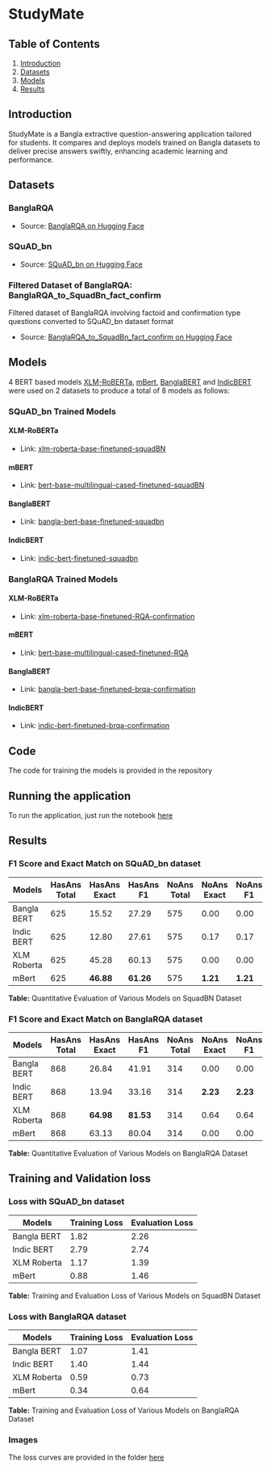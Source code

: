 # StudyMate

## Table of Contents

1. [Introduction](#introduction)
2. [Datasets](#datasets)
3. [Models](#models)
4. [Results](#results)

## Introduction

StudyMate is a Bangla extractive question-answering application tailored for students. It compares and deploys models trained on Bangla datasets to deliver precise answers swiftly, enhancing academic learning and performance.

## Datasets

### BanglaRQA

- Source: [BanglaRQA on Hugging Face](https://huggingface.co/datasets/sartajekram/BanglaRQA)

### SQuAD_bn

- Source: [SQuAD_bn on Hugging Face](https://huggingface.co/datasets/csebuetnlp/squad_bn)

### Filtered Dataset of BanglaRQA: BanglaRQA_to_SquadBn_fact_confirm

Filtered dataset of BanglaRQA involving factoid and confirmation type questions converted to SQuAD_bn dataset format

- Source: [BanglaRQA_to_SquadBn_fact_confirm on Hugging Face](https://huggingface.co/datasets/shakun42/BanglaRQA_to_SquadBn_fact_confirm)

## Models

4 BERT based models [XLM-RoBERTa](https://huggingface.co/FacebookAI/xlm-roberta-base), [mBert](https://huggingface.co/google-bert/bert-base-multilingual-cased), [BanglaBERT](https://huggingface.co/sagorsarker/bangla-bert-base) and [IndicBERT](https://huggingface.co/ai4bharat/indic-bert) were used on 2 datasets to produce a total of 8 models as follows:

### SQuAD_bn Trained Models

#### XLM-RoBERTa

- Link: [xlm-roberta-base-finetuned-squadBN](https://huggingface.co/AsifAbrar6/xlm-roberta-base-finetuned-squadBN)

#### mBERT

- Link: [bert-base-multilingual-cased-finetuned-squadBN](https://huggingface.co/AsifAbrar6/bert-base-multilingual-cased-finetuned-squadBN)

#### BanglaBERT

- Link: [bangla-bert-base-finetuned-squadbn](https://huggingface.co/shakun42/bangla-bert-base-finetuned-squadbn)

#### IndicBERT

- Link: [indic-bert-finetuned-squadbn](https://huggingface.co/shakun42/indic-bert-finetuned-squadbn)

### BanglaRQA Trained Models

#### XLM-RoBERTa

- Link: [xlm-roberta-base-finetuned-RQA-confirmation](https://huggingface.co/AsifAbrar6/xlm-roberta-base-finetuned-RQA-confirmation)

#### mBERT

- Link: [bert-base-multilingual-cased-finetuned-RQA](https://huggingface.co/AsifAbrar6/bert-base-multilingual-cased-finetuned-RQA)

#### BanglaBERT

- Link: [bangla-bert-base-finetuned-brqa-confirmation](https://huggingface.co/shakun42/bangla-bert-base-finetuned-brqa-confirmation)

#### IndicBERT

- Link: [indic-bert-finetuned-brqa-confirmation](https://huggingface.co/shakun42/indic-bert-finetuned-brqa-confirmation)

## Code

The code for training the models is provided in the repository

## Running the application

To run the application, just run the notebook [here](./Project_UI_Gradio.ipynb)

## Results

### F1 Score and Exact Match on SQuAD_bn dataset

<table>
  <thead>
    <tr>
      <th>Models</th>
      <th>HasAns Total</th>
      <th>HasAns Exact</th>
      <th>HasAns F1</th>
      <th>NoAns Total</th>
      <th>NoAns Exact</th>
      <th>NoAns F1</th>
      <th>Exact</th>
      <th>F1</th>
    </tr>
  </thead>
  <tbody>
    <tr>
      <td>Bangla BERT</td>
      <td>625</td>
      <td>15.52</td>
      <td>27.29</td>
      <td>575</td>
      <td>0.00</td>
      <td>0.00</td>
      <td>8.08</td>
      <td>14.22</td>
    </tr>
    <tr>
      <td>Indic BERT</td>
      <td>625</td>
      <td>12.80</td>
      <td>27.61</td>
      <td>575</td>
      <td>0.17</td>
      <td>0.17</td>
      <td>6.75</td>
      <td>14.46</td>
    </tr>
    <tr>
      <td>XLM Roberta</td>
      <td>625</td>
      <td>45.28</td>
      <td>60.13</td>
      <td>575</td>
      <td>0.00</td>
      <td>0.00</td>
      <td>23.58</td>
      <td>31.31</td>
    </tr>
    <tr>
      <td>mBert</td>
      <td>625</td>
      <td><strong>46.88</strong></td>
      <td><strong>61.26</strong></td>
      <td>575</td>
      <td><strong>1.21</strong></td>
      <td><strong>1.21</strong></td>
      <td><strong>25.00</strong></td>
      <td><strong>32.49</strong></td>
    </tr>
  </tbody>
</table>
<p><strong>Table:</strong> Quantitative Evaluation of Various Models on SquadBN Dataset</p>

### F1 Score and Exact Match on BanglaRQA dataset

<table>
  <thead>
    <tr>
      <th>Models</th>
      <th>HasAns Total</th>
      <th>HasAns Exact</th>
      <th>HasAns F1</th>
      <th>NoAns Total</th>
      <th>NoAns Exact</th>
      <th>NoAns F1</th>
      <th>Exact</th>
      <th>F1</th>
    </tr>
  </thead>
  <tbody>
    <tr>
      <td>Bangla BERT</td>
      <td>868</td>
      <td>26.84</td>
      <td>41.91</td>
      <td>314</td>
      <td>0.00</td>
      <td>0.00</td>
      <td>19.71</td>
      <td>30.77</td>
    </tr>
    <tr>
      <td>Indic BERT</td>
      <td>868</td>
      <td>13.94</td>
      <td>33.16</td>
      <td>314</td>
      <td><strong>2.23</strong></td>
      <td><strong>2.23</strong></td>
      <td>10.83</td>
      <td>24.94</td>
    </tr>
    <tr>
      <td>XLM Roberta</td>
      <td>868</td>
      <td><strong>64.98</strong></td>
      <td><strong>81.53</strong></td>
      <td>314</td>
      <td>0.64</td>
      <td>0.64</td>
      <td><strong>47.89</strong></td>
      <td><strong>60.04</strong></td>
    </tr>
    <tr>
      <td>mBert</td>
      <td>868</td>
      <td>63.13</td>
      <td>80.04</td>
      <td>314</td>
      <td>0.00</td>
      <td>0.00</td>
      <td>46.36</td>
      <td>58.78</td>
    </tr>
  </tbody>
</table>
<p><strong>Table:</strong> Quantitative Evaluation of Various Models on BanglaRQA Dataset</p>

## Training and Validation loss

### Loss with SQuAD_bn dataset

<table>
  <thead>
    <tr>
      <th>Models</th>
      <th>Training Loss</th>
      <th>Evaluation Loss</th>
    </tr>
  </thead>
  <tbody>
    <tr>
      <td>Bangla BERT</td>
      <td>1.82</td>
      <td>2.26</td>
    </tr>
    <tr>
      <td>Indic BERT</td>
      <td>2.79</td>
      <td>2.74</td>
    </tr>
    <tr>
      <td>XLM Roberta</td>
      <td>1.17</td>
      <td>1.39</td>
    </tr>
    <tr>
      <td>mBert</td>
      <td>0.88</td>
      <td>1.46</td>
    </tr>
  </tbody>
</table>
<p><strong>Table:</strong> Training and Evaluation Loss of Various Models on SquadBN Dataset</p>

### Loss with BanglaRQA dataset

<table>
  <thead>
    <tr>
      <th>Models</th>
      <th>Training Loss</th>
      <th>Evaluation Loss</th>
    </tr>
  </thead>
  <tbody>
    <tr>
      <td>Bangla BERT</td>
      <td>1.07</td>
      <td>1.41</td>
    </tr>
    <tr>
      <td>Indic BERT</td>
      <td>1.40</td>
      <td>1.44</td>
    </tr>
    <tr>
      <td>XLM Roberta</td>
      <td>0.59</td>
      <td>0.73</td>
    </tr>
    <tr>
      <td>mBert</td>
      <td>0.34</td>
      <td>0.64</td>
    </tr>
  </tbody>
</table>
<p><strong>Table:</strong> Training and Evaluation Loss of Various Models on BanglaRQA Dataset</p>

### Images

The loss curves are provided in the folder [here](./Images/)

<!--
## Evaluations

| Model                | exact              | f1                 | total | HasAns_exact       | HasAns_f1          | HasAns_total | NoAns_exact         | NoAns_f1            | NoAns_total | best_exact         | best_exact_thresh | best_f1            | best_f1_thresh |
| -------------------- | ------------------ | ------------------ | ----- | ------------------ | ------------------ | ------------ | ------------------- | ------------------- | ----------- | ------------------ | ----------------- | ------------------ | -------------- |
| BanglaBERT_Base_BRQA | 18.95093062605753  | 29.891786130011873 | 1182  | 25.806451612903224 | 40.705174200085295 | 868          | 0.0                 | 0.0                 | 314         | 26.73434856175973  | 0.0               | 31.799368113736023 | 0.0            |
| BanglaBERT_SquadBN   | 9.25               | 16.132710539947382 | 1200  | 17.44              | 30.654804236698972 | 625          | 0.34782608695652173 | 0.34782608695652173 | 575         | 47.916666666666664 | 0.0               | 47.97222222222222  | 0.0            |
| IndicBERT-BanglaRQA  | 10.829103214890017 | 24.94270420474983  | 1182  | 13.940092165898617 | 33.159304573749196 | 868          | 2.229299363057325   | 2.229299363057325   | 314         | 26.56514382402707  | 0.0               | 27.684840734822945 | 0.0            |
| IndicBERT-SquadBN    | 6.75               | 14.464655088919802 | 1200  | 12.8               | 27.61213777072602  | 625          | 0.17391304347826086 | 0.17391304347826086 | 575         | 47.916666666666664 | 0.0               | 47.916666666666664 | 0.0            |
| XLM-Base-RQA         | 47.88494077834179  | 60.038975495562674 | 1182  | 64.97695852534562  | 81.5277293038653   | 868          | 0.6369426751592356  | 0.6369426751592356  | 314         | 47.71573604060914  | 0.0               | 59.86977075782999  | 0.0            |
| XLM-Base-SquadBN     | 23.583333333333332 | 31.319512540836108 | 1200  | 45.28              | 60.133464078405325 | 625          | 0.0                 | 0.0                 | 575         | 48.0               | 0.0               | 48.0               | 0.0            |
| mBert-Base-RQA       | 46.36209813874788  | 58.77937274709887  | 1182  | 63.133640552995395 | 80.04287855653325  | 868          | 0.0                 | 0.0                 | 314         | 46.36209813874788  | 0.0               | 58.77937274709885  | 0.0            |
| mBert-Base-SquadBN   | 25.0               | 32.49190584742056  | 1200  | 46.88              | 61.26445922704749  | 625          | 1.2173913043478262  | 1.2173913043478262  | 575         | 48.0               | 0.0               | 48.0               | 0.0            |

```

``` -->

